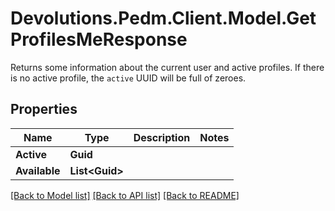 # Devolutions.Pedm.Client.Model.GetProfilesMeResponse
Returns some information about the current user and active profiles.  If there is no active profile, the `active` UUID will be full of zeroes.

## Properties

Name | Type | Description | Notes
------------ | ------------- | ------------- | -------------
**Active** | **Guid** |  | 
**Available** | **List&lt;Guid&gt;** |  | 

[[Back to Model list]](../README.md#documentation-for-models) [[Back to API list]](../README.md#documentation-for-api-endpoints) [[Back to README]](../README.md)

